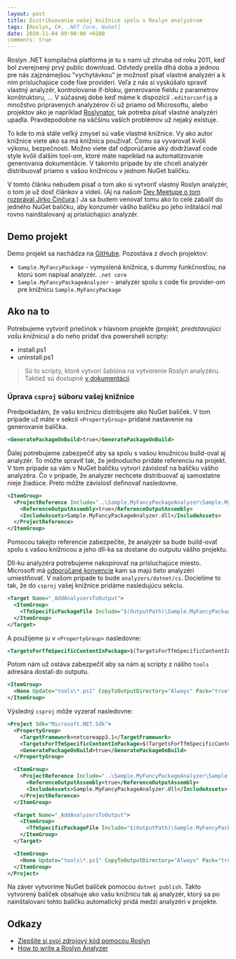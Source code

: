 ```yaml
---
layout: post
title: Distribuovanie vašej knižnice spolu s Roslyn analyzérom
tags: [Roslyn, C#, .NET Core, NuGet]
date: 2020-11-04 09:00:00 +0100
comments: true
---
```


Roslyn .NET kompilačná platforma je tu s nami už zhruba od roku 2011, keď bol zverejnený prvý public download. Odvtedy prešla dlhá doba a jednou pre nás zajznámejšou "vychytávkou" je možnosť písať vlastné analyzéri a k ním prísluchajúce code fixe provideri. Veľa z nás si vyskúšalo spraviť vlastný analyzér, kontrolovanie if-bloku, generovanie fieldu z parametrov konštruktoru, ... V súčasnej dobe keď máme k dispozícií `.editorconfig` a množstvo pripravených analyzérov či už priamo od Microsoftu, alebo projektov ako je napríklad [Roslynator](https://github.com/JosefPihrt/Roslynator), tak potreba písať vlastné analyzéri upadla. Pravdepodobne na väčšinu vaších problémov už nejaký existuje.

To kde to má stále veľký zmysel sú vaše vlastné knižnice. Vy ako autor knižnice viete ako sa má knižnica používať. Čomu sa vyvarovať kvôli výkonu, bezpečnosti. Možno viete dať odporúčanie aký dodržiavať code style kvôli ďalším tool-om, ktoré máte napríklad na automatizovanie generovania dokumentácie. V takomto prípade by ste chceli analyzér distribuovať priamo s vašou knižnicou v jednom NuGet balíčku.

V tomto článku nebudem písať o tom ako si vytvoriť vlastný Roslyn analyzér, o tom je už dosť článkov a videií. (Aj na našom [Dev Meetupe o tom rozprával Jirko Činčura](https://www.youtube.com/watch?v=Rv90NaTxv0E).) Ja sa budem venovať tomu ako to celé zabaliť do jedného NuGet balíčku, aby konzumér vášho balíčku po jeho inštalácií mal rovno nainštalovaný aj prislúchajúci analyzér.

## Demo projekt

Demo projekt sa nachádza na [GitHube](https://github.com/Burgyn/Sample.PackageWithRoslynAnalyzer). Pozostáva z dvoch projektov:

- `Sample.MyFancyPackage` - vymyslená knižnica, s dummy funkčnosťou, na ktorú som napísal analyzér. `.net core`
- `Sample.MyFancyPackageAnalyzer` - analyzér spolu s code fix provider-om pre knižnicu `Sample.MyFancyPackage`

## Ako na to

Potrebujeme vytvoriť priečinok v hlavnom projekte *(projekt, predstavujúci vašu knižnicu)* a do neho pridať dva powershell scripty:
- install.ps1
- uninstall.ps1

> Sú to scripty, ktoré vytvorí šablóna na vytvorenie Roslyn analyzéru. Taktiež sú dostupné [v dokumentácií](https://docs.microsoft.com/en-us/nuget/guides/analyzers-conventions#install-and-uninstall-scripts).

### Úprava `csproj` súboru vašej knižnice

Predpokladám, že vašu knižnicu distribujete ako NuGet balíček. V tom prípade už máte v sekcii `<PropertyGroup>` pridané nastavenie na generovanie balíčka.
```xml
<GeneratePackageOnBuild>true</GeneratePackageOnBuild>
```

Ďalej potrebujeme zabezpečiť aby sa spolu s vašou knužnicou build-oval aj analyzér. To môžte spraviť tak, že jednoducho pridáte referenciu na projekt. V tom prípade sa vám v NuGet balíčku vytvorí závislosť na balíčku vášho analyzéra. Čo v prípade, že analyzér nechcete distribuovať aj samostatne nieje žiadúce. Preto môžte závislosť definovať nasledovne.

```xml
<ItemGroup>
  <ProjectReference Include="..\Sample.MyFancyPackageAnalyzer\Sample.MyFancyPackageAnalyzer\Sample.MyFancyPackageAnalyzer.csproj">
    <ReferenceOutputAssembly>true</ReferenceOutputAssembly>
    <IncludeAssets>Sample.MyFancyPackageAnalyzer.dll</IncludeAssets>
  </ProjectReference>
</ItemGroup>
```

Pomocou takejto referencie zabezpečíte, že analyzér sa bude build-ovať spolu s vašou knižnicou a jeho dll-ka sa dostane do outputu vášho projektu.

Dll-ku analyzéra potrebujeme nakopírovať na prísluchajúce miesto. Microsoft má [odporúčané konvencie](https://docs.microsoft.com/en-us/nuget/guides/analyzers-conventions#analyzers-path-format) kam sa majú tieto analyzéri umiestňovať. V našom prípade to bude `analyzers/dotnet/cs`.
Docielíme to tak, že do `csproj` vašej knižnice pridáme nasledujúcu sekciu.

```xml
<Target Name="_AddAnalyzersToOutput">
  <ItemGroup>
    <TfmSpecificPackageFile Include="$(OutputPath)\Sample.MyFancyPackageAnalyzer.dll" PackagePath="analyzers/dotnet/cs" />
  </ItemGroup>
</Target>
```

A použijeme ju v `<PropertyGroup>` nasledovne:
```xml
<TargetsForTfmSpecificContentInPackage>$(TargetsForTfmSpecificContentInPackage);_AddAnalyzersToOutput</TargetsForTfmSpecificContentInPackage>
```

Potom nám už ostáva zabezpečiť aby sa nám aj scripty z nášho `tools` adresára dostali do outputu.

```xml
<ItemGroup>
  <None Update="tools\*.ps1" CopyToOutputDirectory="Always" Pack="true" PackagePath="tools" />
</ItemGroup>
```

Výsledný `csproj` môže vyzerať nasledovne:

```xml
<Project Sdk="Microsoft.NET.Sdk">
  <PropertyGroup>
    <TargetFramework>netcoreapp3.1</TargetFramework>
    <TargetsForTfmSpecificContentInPackage>$(TargetsForTfmSpecificContentInPackage);_AddAnalyzersToOutput</TargetsForTfmSpecificContentInPackage>
    <GeneratePackageOnBuild>true</GeneratePackageOnBuild>
  </PropertyGroup>

  <ItemGroup>
    <ProjectReference Include="..\Sample.MyFancyPackageAnalyzer\Sample.MyFancyPackageAnalyzer\Sample.MyFancyPackageAnalyzer.csproj">
      <ReferenceOutputAssembly>true</ReferenceOutputAssembly>
      <IncludeAssets>Sample.MyFancyPackageAnalyzer.dll</IncludeAssets>
    </ProjectReference>
  </ItemGroup>

  <Target Name="_AddAnalyzersToOutput">
    <ItemGroup>
      <TfmSpecificPackageFile Include="$(OutputPath)\Sample.MyFancyPackageAnalyzer.dll" PackagePath="analyzers/dotnet/cs" />
    </ItemGroup>
  </Target>

  <ItemGroup>
    <None Update="tools\*.ps1" CopyToOutputDirectory="Always" Pack="true" PackagePath="tools" />
  </ItemGroup>
</Project>
```

Na záver vytvoríme NuGet balíček pomocou `dotnet publish`. Takto vytvorený balíček obsahuje ako vašu knižnicu tak aj analyzér, ktorý sa po nainštalovaní tohto balíčku automatický pridá medzi analyzéri v projekte.

## Odkazy

- [Zlepšite si svoj zdrojový kód pomocou Roslyn](https://www.youtube.com/watch?v=Rv90NaTxv0E)
- [How to write a Roslyn Analyzer](https://devblogs.microsoft.com/dotnet/how-to-write-a-roslyn-analyzer/)